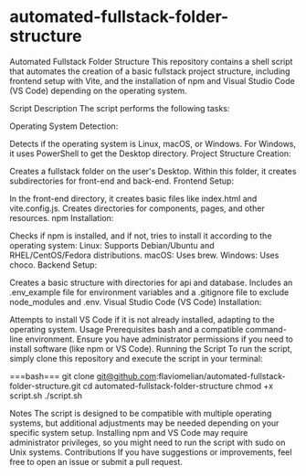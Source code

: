 # automated-fullstack-folder-structure
Automated Fullstack Folder Structure
This repository contains a shell script that automates the creation of a basic fullstack project structure, including frontend setup with Vite, and the installation of npm and Visual Studio Code (VS Code) depending on the operating system.

Script Description
The script performs the following tasks:

Operating System Detection:

Detects if the operating system is Linux, macOS, or Windows.
For Windows, it uses PowerShell to get the Desktop directory.
Project Structure Creation:

Creates a fullstack folder on the user's Desktop.
Within this folder, it creates subdirectories for front-end and back-end.
Frontend Setup:

In the front-end directory, it creates basic files like index.html and vite.config.js.
Creates directories for components, pages, and other resources.
npm Installation:

Checks if npm is installed, and if not, tries to install it according to the operating system:
Linux: Supports Debian/Ubuntu and RHEL/CentOS/Fedora distributions.
macOS: Uses brew.
Windows: Uses choco.
Backend Setup:

Creates a basic structure with directories for api and database.
Includes an .env_example file for environment variables and a .gitignore file to exclude node_modules and .env.
Visual Studio Code (VS Code) Installation:

Attempts to install VS Code if it is not already installed, adapting to the operating system.
Usage
Prerequisites
bash and a compatible command-line environment.
Ensure you have administrator permissions if you need to install software (like npm or VS Code).
Running the Script
To run the script, simply clone this repository and execute the script in your terminal:

===bash===
git clone git@github.com:flaviomelian/automated-fullstack-folder-structure.git
cd automated-fullstack-folder-structure
chmod +x script.sh
./script.sh


Notes
The script is designed to be compatible with multiple operating systems, but additional adjustments may be needed depending on your specific system setup.
Installing npm and VS Code may require administrator privileges, so you might need to run the script with sudo on Unix systems.
Contributions
If you have suggestions or improvements, feel free to open an issue or submit a pull request.
